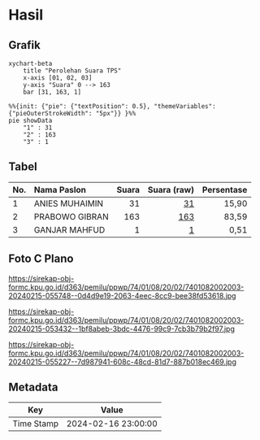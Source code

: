 # Hasil

## Grafik

```mermaid
xychart-beta
    title "Perolehan Suara TPS"
    x-axis [01, 02, 03]
    y-axis "Suara" 0 --> 163
    bar [31, 163, 1]
```

```mermaid
%%{init: {"pie": {"textPosition": 0.5}, "themeVariables": {"pieOuterStrokeWidth": "5px"}} }%%
pie showData
    "1" : 31
    "2" : 163
    "3" : 1
```

## Tabel

| No. | Nama Paslon    | Suara | Suara (raw) | Persentase |
|:--- |:-------------- | -----:| -----------:| ----------:|
| 1   | ANIES MUHAIMIN | 31    | [31][p-1]   | 15,90      |
| 2   | PRABOWO GIBRAN | 163   | [163][p-2]  | 83,59      |
| 3   | GANJAR MAHFUD  | 1     | [1][p-3]    | 0,51       |


[p-1]: https://github.com/gigit-pemilu/pemilu-2024-74-sulawesi-tenggara/blob/main/pilpres/hitung-suara/sub/74-sulawesi-tenggara/sub/01-kolaka/sub/08-watubangga/sub/2002-lamundre/sub/003-tps/sub/paslon-1.txt
[p-2]: https://github.com/gigit-pemilu/pemilu-2024-74-sulawesi-tenggara/blob/main/pilpres/hitung-suara/sub/74-sulawesi-tenggara/sub/01-kolaka/sub/08-watubangga/sub/2002-lamundre/sub/003-tps/sub/paslon-2.txt
[p-3]: https://github.com/gigit-pemilu/pemilu-2024-74-sulawesi-tenggara/blob/main/pilpres/hitung-suara/sub/74-sulawesi-tenggara/sub/01-kolaka/sub/08-watubangga/sub/2002-lamundre/sub/003-tps/sub/paslon-3.txt

## Foto C Plano

https://sirekap-obj-formc.kpu.go.id/d363/pemilu/ppwp/74/01/08/20/02/7401082002003-20240215-055748--0d4d9e19-2063-4eec-8cc9-bee38fd53618.jpg

https://sirekap-obj-formc.kpu.go.id/d363/pemilu/ppwp/74/01/08/20/02/7401082002003-20240215-053432--1bf8abeb-3bdc-4476-99c9-7cb3b79b2f97.jpg

https://sirekap-obj-formc.kpu.go.id/d363/pemilu/ppwp/74/01/08/20/02/7401082002003-20240215-055227--7d987941-608c-48cd-81d7-887b018ec469.jpg


## Metadata

| Key        | Value               |
| ---------- | ------------------- |
| Time Stamp | 2024-02-16 23:00:00 |



